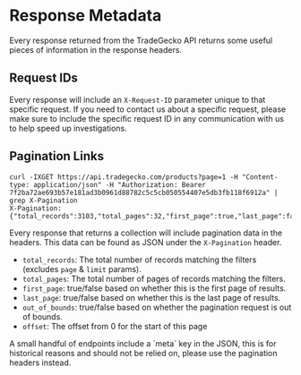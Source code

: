 # Response Metadata
Every response returned from the TradeGecko API returns some useful pieces of information in the response headers.

## Request IDs
Every response will include an `X-Request-ID` parameter unique to that specific request.
If you need to contact us about a specific request, please make sure to include the specific request ID in any communication with us to help speed up investigations.

## Pagination Links

```
curl -IXGET https://api.tradegecko.com/products?page=1 -H "Content-type: application/json" -H "Authorization: Bearer 7f2ba72ae693b57e181ad3b0961d88782c5c5cb050554407e5db3fb118f6912a" | grep X-Pagination  
X-Pagination: {"total_records":3103,"total_pages":32,"first_page":true,"last_page":false,"out_of_bounds":false,"offset":0}
```

Every response that returns a collection will include pagination data in the headers.
This data can be found as JSON under the `X-Pagination` header.

- `total_records`: The total number of records matching the filters (excludes `page` & `limit` params).
- `total_pages`: The total number of pages of records matching the filters.
- `first_page`: true/false based on whether this is the first page of results.
- `last_page`: true/false based on whether this is the last page of results.
- `out_of_bounds`: true/false based on whether the pagination request is out of bounds.
- `offset`: The offset from 0 for the start of this page

<aside class='notice'>
A small handful of endpoints include a `meta` key in the JSON, 
this is for historical reasons and should not be relied on, please use the pagination headers instead.
</aside>
